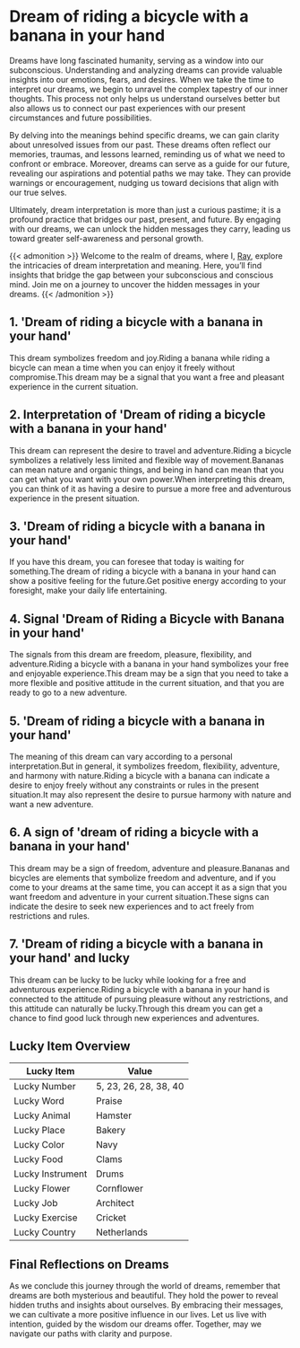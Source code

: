 # Dream of riding a bicycle with a banana in your hand


Dreams have long fascinated humanity, serving as a window into our subconscious. Understanding and analyzing dreams can provide valuable insights into our emotions, fears, and desires. When we take the time to interpret our dreams, we begin to unravel the complex tapestry of our inner thoughts. This process not only helps us understand ourselves better but also allows us to connect our past experiences with our present circumstances and future possibilities.

By delving into the meanings behind specific dreams, we can gain clarity about unresolved issues from our past. These dreams often reflect our memories, traumas, and lessons learned, reminding us of what we need to confront or embrace. Moreover, dreams can serve as a guide for our future, revealing our aspirations and potential paths we may take. They can provide warnings or encouragement, nudging us toward decisions that align with our true selves.

Ultimately, dream interpretation is more than just a curious pastime; it is a profound practice that bridges our past, present, and future. By engaging with our dreams, we can unlock the hidden messages they carry, leading us toward greater self-awareness and personal growth.

{{< admonition >}}
Welcome to the realm of dreams, where I, [Ray](https://instagram.com/ray._.atelier), explore the intricacies of dream interpretation and meaning. Here, you’ll find insights that bridge the gap between your subconscious and conscious mind. Join me on a journey to uncover the hidden messages in your dreams.
{{< /admonition >}}


## 1. 'Dream of riding a bicycle with a banana in your hand'
This dream symbolizes freedom and joy.Riding a banana while riding a bicycle can mean a time when you can enjoy it freely without compromise.This dream may be a signal that you want a free and pleasant experience in the current situation.

## 2. Interpretation of 'Dream of riding a bicycle with a banana in your hand'
This dream can represent the desire to travel and adventure.Riding a bicycle symbolizes a relatively less limited and flexible way of movement.Bananas can mean nature and organic things, and being in hand can mean that you can get what you want with your own power.When interpreting this dream, you can think of it as having a desire to pursue a more free and adventurous experience in the present situation.

## 3. 'Dream of riding a bicycle with a banana in your hand'
If you have this dream, you can foresee that today is waiting for something.The dream of riding a bicycle with a banana in your hand can show a positive feeling for the future.Get positive energy according to your foresight, make your daily life entertaining.

## 4. Signal 'Dream of Riding a Bicycle with Banana in your hand'
The signals from this dream are freedom, pleasure, flexibility, and adventure.Riding a bicycle with a banana in your hand symbolizes your free and enjoyable experience.This dream may be a sign that you need to take a more flexible and positive attitude in the current situation, and that you are ready to go to a new adventure.

## 5. 'Dream of riding a bicycle with a banana in your hand'
The meaning of this dream can vary according to a personal interpretation.But in general, it symbolizes freedom, flexibility, adventure, and harmony with nature.Riding a bicycle with a banana can indicate a desire to enjoy freely without any constraints or rules in the present situation.It may also represent the desire to pursue harmony with nature and want a new adventure.

## 6. A sign of 'dream of riding a bicycle with a banana in your hand'
This dream may be a sign of freedom, adventure and pleasure.Bananas and bicycles are elements that symbolize freedom and adventure, and if you come to your dreams at the same time, you can accept it as a sign that you want freedom and adventure in your current situation.These signs can indicate the desire to seek new experiences and to act freely from restrictions and rules.

## 7. 'Dream of riding a bicycle with a banana in your hand' and lucky
This dream can be lucky to be lucky while looking for a free and adventurous experience.Riding a bicycle with a banana in your hand is connected to the attitude of pursuing pleasure without any restrictions, and this attitude can naturally be lucky.Through this dream you can get a chance to find good luck through new experiences and adventures.

## Lucky Item Overview
| Lucky Item          | Value              |
|---------------|--------------------|
| Lucky Number        | 5, 23, 26, 28, 38, 40  |
| Lucky Word          | Praise |
| Lucky Animal        | Hamster |
| Lucky Place         | Bakery     |
| Lucky Color         | Navy     |
| Lucky Food          | Clams      |
| Lucky Instrument    | Drums |
| Lucky Flower        | Cornflower    |
| Lucky Job           | Architect       |
| Lucky Exercise      | Cricket  |
| Lucky Country       | Netherlands    |


##  Final Reflections on Dreams

As we conclude this journey through the world of dreams, remember that dreams are both mysterious and beautiful. They hold the power to reveal hidden truths and insights about ourselves. By embracing their messages, we can cultivate a more positive influence in our lives. Let us live with intention, guided by the wisdom our dreams offer. Together, may we navigate our paths with clarity and purpose.

